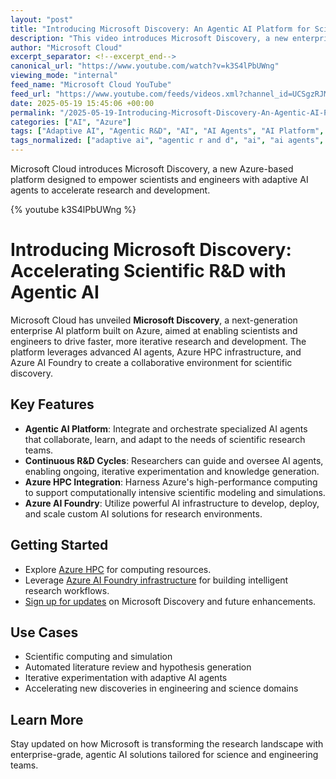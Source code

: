 ```yaml
---
layout: "post"
title: "Introducing Microsoft Discovery: An Agentic AI Platform for Scientific Research"
description: "This video introduces Microsoft Discovery, a new enterprise AI platform built on Azure, designed to accelerate research and development for scientists and engineers. The platform combines Azure HPC capabilities with Azure AI Foundry to enable teams of specialized AI agents to conduct research with greater efficiency and adaptability. Viewers will learn how Microsoft Discovery supports more continuous, iterative R&D cycles, orchestrating AI agents that learn and evolve over time, and are provided with resources to get started and sign up for updates."
author: "Microsoft Cloud"
excerpt_separator: <!--excerpt_end-->
canonical_url: "https://www.youtube.com/watch?v=k3S4lPbUWng"
viewing_mode: "internal"
feed_name: "Microsoft Cloud YouTube"
feed_url: "https://www.youtube.com/feeds/videos.xml?channel_id=UCSgzRJMqIiCNtoM6Q7Q9Lqw"
date: 2025-05-19 15:45:06 +00:00
permalink: "/2025-05-19-Introducing-Microsoft-Discovery-An-Agentic-AI-Platform-for-Scientific-Research.html"
categories: ["AI", "Azure"]
tags: ["Adaptive AI", "Agentic R&D", "AI", "AI Agents", "AI Platform", "AI Science", "Azure", "Azure AI Foundry", "Azure HPC", "Enterprise AI", "Enterprise Research", "Microsoft", "Microsoft Cloud", "Microsoft Discovery", "Research And Development", "Science And Engineering", "Scientific Computing", "Scientific Discovery", "Specialized AI Agents", "Videos"]
tags_normalized: ["adaptive ai", "agentic r and d", "ai", "ai agents", "ai platform", "ai science", "azure", "azure ai foundry", "azure hpc", "enterprise ai", "enterprise research", "microsoft", "microsoft cloud", "microsoft discovery", "research and development", "science and engineering", "scientific computing", "scientific discovery", "specialized ai agents", "videos"]
---
```


Microsoft Cloud introduces Microsoft Discovery, a new Azure-based platform designed to empower scientists and engineers with adaptive AI agents to accelerate research and development.<!--excerpt_end-->

{% youtube k3S4lPbUWng %}

# Introducing Microsoft Discovery: Accelerating Scientific R&D with Agentic AI

Microsoft Cloud has unveiled **Microsoft Discovery**, a next-generation enterprise AI platform built on Azure, aimed at enabling scientists and engineers to drive faster, more iterative research and development. The platform leverages advanced AI agents, Azure HPC infrastructure, and Azure AI Foundry to create a collaborative environment for scientific discovery.

## Key Features

- **Agentic AI Platform**: Integrate and orchestrate specialized AI agents that collaborate, learn, and adapt to the needs of scientific research teams.
- **Continuous R&D Cycles**: Researchers can guide and oversee AI agents, enabling ongoing, iterative experimentation and knowledge generation.
- **Azure HPC Integration**: Harness Azure's high-performance computing to support computationally intensive scientific modeling and simulations.
- **Azure AI Foundry**: Utilize powerful AI infrastructure to develop, deploy, and scale custom AI solutions for research environments.

## Getting Started

- Explore [Azure HPC](https://msft.it/6054Sj5IK) for computing resources.
- Leverage [Azure AI Foundry infrastructure](https://msft.it/6055Sj5Iz) for building intelligent research workflows.
- [Sign up for updates](https://msft.it/6056Sj5IM) on Microsoft Discovery and future enhancements.

## Use Cases

- Scientific computing and simulation
- Automated literature review and hypothesis generation
- Iterative experimentation with adaptive AI agents
- Accelerating new discoveries in engineering and science domains

## Learn More

Stay updated on how Microsoft is transforming the research landscape with enterprise-grade, agentic AI solutions tailored for science and engineering teams.
